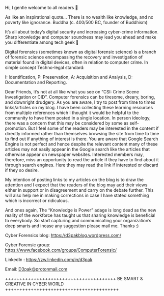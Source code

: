 Hi, I gentle welcome to all readers 🙂

As like an inspirational quote…
There is no wealth like knowledge,
and no poverty like ignorance.
Buddha
(c. 400/500 BC, founder of Buddhism)

It’s all about today’s digital security and increasing cyber-crime information. Sharp knowledge and computer soundness may lead you ahead and make you differentiate among tech geek 🙂

Digital forensics (sometimes known as digital forensic science) is a branch of forensic science encompassing the recovery and investigation of material found in digital devices, often in relation to computer crime. In simple concept Techno-legal standard:

I: Identification,
P: Preservation,
A: Acquisition and Analysis,
D: Documentation and Reporting.

Dear Friends, It’s not at all like what you see on “CSI: Crime Scene Investigation or CID”. Computer forensics can be tiresome, dreary, boring, and downright drudgery. As you are aware, I try to post from time to times links/articles on my blog. I have been collecting these learning resources from multiple references which I thought it would be helpful to the community to have them posted in a single location. In person ideology, there was a concern that this may be considered by some as self-promotion. But I feel some of the readers may be interested in the content if directly informed rather than themselves browsing the site from time to time to find out if anything of interest is there. You are aware that Google Search Engine is not perfect and hence despite the relevant content many of these articles may not easily appear in the Google search like the articles that otherwise appear on newspaper websites. Interested members may, therefore, miss an opportunity to read the article if they have to find about it through search engines. Here they may read the link if interested or discard if they so desire.

My intention of posting links to my articles on the blog is to draw the attention and I expect that the readers of the blog may add their views either in support or in disagreement and carry on the debate further. This will also help me in making corrections in case I have stated something which is incorrect or ridiculous.

And ones again, The “Knowledge is Power” adage is long dead as the new reality of the workforce has taught us that sharing knowledge is beneficial to everybody. So start capturing and communicating your organization’s deep smarts and incase any suggestion please mail me. Thanks :)

Cyber Forensics blog: https://d3pakblog.wordpress.com/

Cyber Forensic group: https://www.facebook.com/groups/ComputerForensic/ 

LinkedIn : https://zw.linkedin.com/in/d3pak

Email: D3pak@protonmail.com 

+++++++++++++++++++++++++++++++++++++++
BE SMART & CREATIVE IN CYBER WORLD
++++++++++++++++++++++++++++++++++++++++

